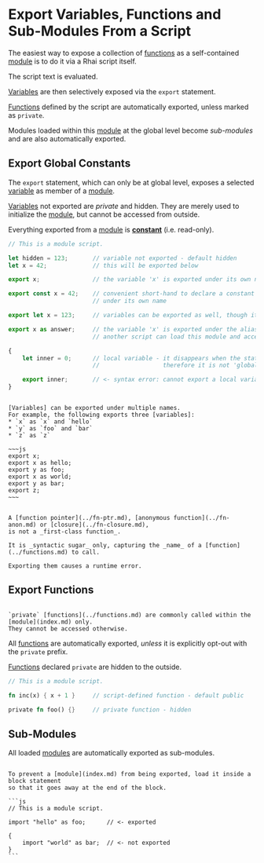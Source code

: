 Export Variables, Functions and Sub-Modules From a Script
=========================================================

The easiest way to expose a collection of [functions](../functions.md) as a self-contained [module](index.md)
is to do it via a Rhai script itself.

The script text is evaluated.

[Variables](../variables.md) are then selectively exposed via the `export` statement.

[Functions](../functions.md) defined by the script are automatically exported, unless marked as `private`.

Modules loaded within this [module](index.md) at the global level become _sub-modules_ and are also
automatically exported.


Export Global Constants
-----------------------

The `export` statement, which can only be at global level, exposes a selected
[variable](../variables.md) as member of a [module](index.md).

[Variables](../variables.md) not exported are _private_ and hidden. They are merely used to
initialize the [module](index.md), but cannot be accessed from outside.

Everything exported from a [module](index.md) is **[constant](../constants.md)** (i.e. read-only).

```js
// This is a module script.

let hidden = 123;       // variable not exported - default hidden
let x = 42;             // this will be exported below

export x;               // the variable 'x' is exported under its own name

export const x = 42;    // convenient short-hand to declare a constant and export it
                        // under its own name

export let x = 123;     // variables can be exported as well, though it'll still be constant

export x as answer;     // the variable 'x' is exported under the alias 'answer'
                        // another script can load this module and access 'x' as 'module::answer'

{
    let inner = 0;      // local variable - it disappears when the statement block ends,
                        //                  therefore it is not 'global' and cannot be exported

    export inner;       // <- syntax error: cannot export a local variable
}
```

```admonish tip.small "Tip: Multiple exports"

[Variables] can be exported under multiple names.
For example, the following exports three [variables]:
* `x` as `x` and `hello`
* `y` as `foo` and `bar`
* `z` as `z`

~~~js
export x;
export x as hello;
export y as foo;
export x as world;
export y as bar;
export z;
~~~
```

```admonish bug.small "Do not export closures"

A [function pointer](../fn-ptr.md), [anonymous function](../fn-anon.md) or [closure](../fn-closure.md),
is not a _first-class function_.

It is _syntactic sugar_ only, capturing the _name_ of a [function](../functions.md) to call.

Exporting them causes a runtime error.
```


Export Functions
----------------

```admonish info.side.wide "Private functions"

`private` [functions](../functions.md) are commonly called within the [module](index.md) only.
They cannot be accessed otherwise.
```

All [functions](../functions.md) are automatically exported, _unless_ it is explicitly opt-out with
the `private` prefix.

[Functions](../functions.md) declared `private` are hidden to the outside.

```rust
// This is a module script.

fn inc(x) { x + 1 }     // script-defined function - default public

private fn foo() {}     // private function - hidden
```


Sub-Modules
-----------

All loaded [modules](index.md) are automatically exported as sub-modules.

~~~admonish tip.small "Tip: Skip exporting a module"

To prevent a [module](index.md) from being exported, load it inside a block statement
so that it goes away at the end of the block.

```js
// This is a module script.

import "hello" as foo;      // <- exported

{
    import "world" as bar;  // <- not exported
}
```
~~~
